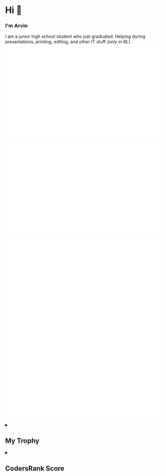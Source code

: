 # Hi 👋
### I'm Arvin
I am a junior high school student who just graduated. Helping during presentations, printing, editing, and other IT stuff *(only in RL)*.

![](https://raw.githubusercontent.com/ARVIN3108/github-stats/master/generated/overview.svg#gh-dark-mode-only)
![](https://raw.githubusercontent.com/ARVIN3108/github-stats/master/generated/overview.svg#gh-light-mode-only)
![](https://raw.githubusercontent.com/ARVIN3108/github-stats/master/generated/languages.svg#gh-dark-mode-only)
![](https://raw.githubusercontent.com/ARVIN3108/github-stats/master/generated/languages.svg#gh-light-mode-only)

<details><summary><h2>My Trophy</h2></summary>
  
---

![](https://github-profile-trophy.vercel.app/?username=arvin3108&theme=discord)
</details>

<details><summary><h2>CodersRank Score</h2></summary>

---

[![](https://cr-ss-service.azurewebsites.net/api/ScreenShot?widget=summary&username=arvin3108)](https://profile.codersrank.io/user/arvin3108)
</details>
